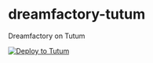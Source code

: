 # dreamfactory-tutum
Dreamfactory on Tutum


[![Deploy to Tutum](https://s.tutum.co/deploy-to-tutum.svg)](https://dashboard.tutum.co/stack/deploy/)

